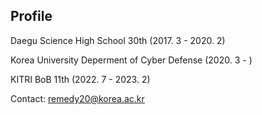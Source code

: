 ## Profile
Daegu Science High School 30th (2017. 3 - 2020. 2)

Korea University Deperment of Cyber Defense (2020. 3 - )

KITRI BoB 11th (2022. 7 - 2023. 2)

Contact: remedy20@korea.ac.kr
